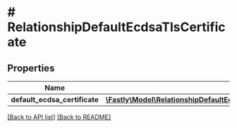 # # RelationshipDefaultEcdsaTlsCertificate

## Properties

Name | Type | Description | Notes
------------ | ------------- | ------------- | -------------
**default_ecdsa_certificate** | [**\Fastly\Model\RelationshipDefaultEcdsaTlsCertificateDefaultEcdsaCertificate**](RelationshipDefaultEcdsaTlsCertificateDefaultEcdsaCertificate.md) |  | [optional] 


[[Back to API list]](../../README.md#endpoints) [[Back to README]](../../README.md)
